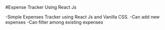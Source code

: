 #Expense Tracker Using React Js

-Simple Expenses Tracker using React Js and Vanilla CSS.
-Can add new expenses 
-Can filter among existing expenses
